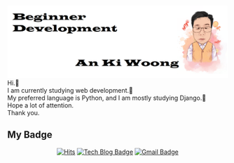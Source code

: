 <img src="https://github.com/ankiwoong/ankiwoong/blob/master/header.png?raw=true" alt="hader img">
Hi.&#128080;<br>
I am currently studying web development.&#128118;<br>
My preferred language is Python, and I am mostly studying Django.&#128296;<br>
Hope a lot of attention.<br>
Thank you.<br>

## My Badge
<div align=center>

[![Hits](https://hits.seeyoufarm.com/api/count/incr/badge.svg?url=https%3A%2F%2Fgithub.com%2Fzzsza)](https://hits.seeyoufarm.com) [![Tech Blog Badge](http://img.shields.io/badge/-Tech%20blog-black?style=flat-square&logo=github&link=https://developer-ankiwoong.tistory.com/)](https://developer-ankiwoong.tistory.com/) [![Gmail Badge](https://img.shields.io/badge/Gmail-d14836?style=flat-square&logo=Gmail&logoColor=white&link=mailto:ankiwoong@gmail.com)](mailto:ankiwoong@gmail.com)
 
</div>

